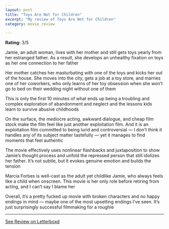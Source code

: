 ```yaml
---
layout: post
title: "Toys Are Not for Children"
excerpt: "My review of Toys Are Not for Children"
category: movie_review

---
```


**Rating:** 3/5

Jamie, an adult woman, lives with her mother and still gets toys yearly from her estranged father. As a result, she develops an unhealthy fixation on toys as her one connection to her father

Her mother catches her masturbating with one of the toys and kicks her out of the house. She moves into the city, gets a job at a toy store, and marries one of her coworkers, who only learns of her toy obsession when she won’t go to bed on their wedding night without one of them

This is only the first 10 minutes of what ends up being a troubling and complex exploration of abandonment and neglect and the lessons kids learn to survive abusive childhoods

On the surface, the mediocre acting, awkward dialogue, and cheap film stock make the film feel like just another exploitation film. And it is an exploitation film committed to being lurid and controversial — I don’t think it handles any of its subject matter tastefully —  yet it manages to find moments that feel authentic

The movie effectively uses nonlinear flashbacks and juxtaposition to show Jamie’s thought process and unfold the repressed person that still idolizes her father. It’s not subtle, but it evokes genuine emotion and builds the tension

Marcia Forbes is well-cast as the adult yet childlike Jamie, who always feels like a child when onscreen. This movie is her only role before retiring from acting, and I can’t say I blame her

Overall, it’s a pretty fucked up movie with broken characters and no happy endings in mind — maybe one of the most upsetting endings I’ve seen. It’s just surprisingly successful filmmaking for a roughie

<hr>

[See Review on Letterboxd](https://boxd.it/4fGgOd)
